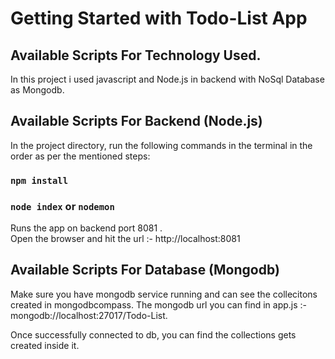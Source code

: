 # Getting Started with Todo-List App

## Available Scripts For Technology Used.

In this project i used javascript and Node.js in backend with NoSql Database as Mongodb.

## Available Scripts For Backend (Node.js)

In the project directory, run the following commands in the terminal in the order as per the mentioned steps:

### `npm install`
### `node index` or `nodemon`

Runs the app on backend port 8081 .\
Open the browser and hit the url  :- http://localhost:8081

## Available Scripts For Database (Mongodb)

Make sure you have mongodb service running and can see the collecitons created in mongodbcompass.
The mongodb url you can find in app.js :- mongodb://localhost:27017/Todo-List.

Once successfully connected to db, you can find the collections gets created inside it.
